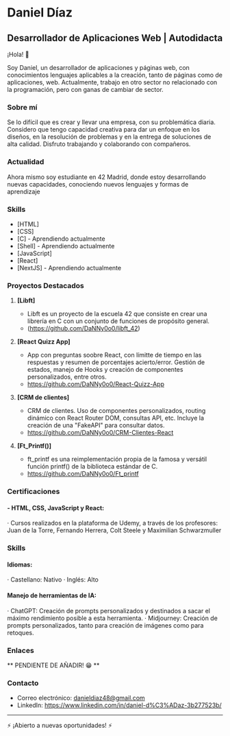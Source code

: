 # Daniel Díaz 

## Desarrollador de Aplicaciones Web | Autodidacta

¡Hola! 👋 

Soy Daniel, un desarrollador de aplicaciones y páginas web, con conocimientos lenguajes aplicables a la creación, tanto de páginas como de aplicaciones, web. Actualmente, trabajo en otro sector no relacionado con la programación, pero con ganas de cambiar de sector.

### Sobre mí
Se lo difícil que es crear y llevar una empresa, con su problemática diaria. Considero que tengo capacidad creativa para dar un enfoque en los diseños, en la resolución de problemas y en la entrega de soluciones de alta calidad. Disfruto trabajando y colaborando con compañeros.

### Actualidad
Ahora mismo soy estudiante en 42 Madrid, donde estoy desarrollando nuevas capacidades, conociendo nuevos lenguajes y formas de aprendizaje

### Skills
- [HTML]
- [CSS]
- [C] - Aprendiendo actualmente
- [Shell] - Aprendiendo actualmente
- [JavaScript]
- [React]
- [NextJS] - Aprendiendo actualmente

### Proyectos Destacados

1. **[Libft]**
   - Libft es un proyecto de la escuela 42 que consiste en crear una librería en C con un conjunto de funciones de propósito general.
   - (https://github.com/DaNNy0o0/libft_42)
  
2. **[React Quizz App]**
   - App con preguntas soobre React, con límitte de tiempo en las respuestas y resumen de porcentajes acierto/error. Gestión de estados, manejo de Hooks y creación de componentes personalizados, entre otros.
   - https://github.com/DaNNy0o0/React-Quizz-App

3. **[CRM de clientes]**
   - CRM de clientes. Uso de componentes personalizados, routing dinámico con React Router DOM, consultas API, etc. Incluye la creación de una "FakeAPI" para consultar datos.
   - https://github.com/DaNNy0o0/CRM-Clientes-React

4. **[Ft_Printf()]**
   - ft_printf es una reimplementación propia de la famosa y versátil función printf() de la biblioteca estándar de C.
   - https://github.com/DaNNy0o0/Ft_printf
   

### Certificaciones 
#### - HTML, CSS, JavaScript y React: 
·  Cursos realizados en la plataforma de Udemy, a través de los profesores: Juan de la Torre, Fernando Herrera, Colt Steele y Maximilian Schwarzmuller

### Skills
#### Idiomas:
· Castellano: Nativo
· Inglés: Alto

#### Manejo de herramientas de IA:
· ChatGPT: Creación de prompts personalizados y destinados a sacar el máximo rendimiento posible a esta herramienta.
· Midjourney: Creación de prompts personalizados, tanto para creación de imágenes como para retoques.

### Enlaces
** PENDIENTE DE AÑADIR! 😁 **

### Contacto
- Correo electrónico: danieldiaz48@gmail.com
- LinkedIn: https://www.linkedin.com/in/daniel-d%C3%ADaz-3b277523b/

---

⚡ ¡Abierto a nuevas oportunidades! ⚡
